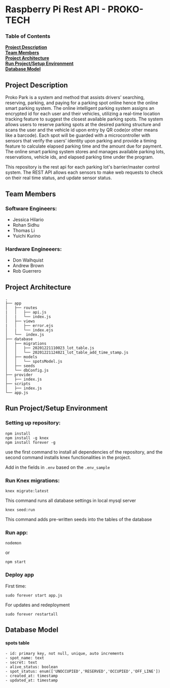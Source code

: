 # Raspberry Pi Rest API - PROKO-TECH

### Table of Contents
**[Project Description](#Project-Description)**<br>
**[Team Members](#Team-Members)**<br>
**[Project Architecture](#Project-Architecture)**<br>
**[Run Project/Setup Environment](#Run-Project/Setup-Environment)**<br>
**[Database Model](#Database-Model)**<br>

## Project Description

Proko Park is a system and method that assists drivers’ searching, reserving, parking, and paying for a parking spot online  hence the online smart parking system. The online intelligent parking system assigns an encrypted id for each user  and their vehicles, utilizing a real-time location tracking feature to suggest the closest available parking spots. The  system allows users to reserve parking spots at the desired parking structure and scans the user and the vehicle  id upon entry by QR code(or other means like a barcode). Each spot will be guarded with a microcontroller with  sensors that verify the users’ identity upon parking and provide a timing feature to calculate elapsed parking time  and the amount due for payment. The online smart parking system stores and manages available parking lots,  reservations, vehicle ids, and elapsed parking time under the program.

This repository is the rest api for each parking lot's barrier/master control
system. The REST API allows each sensors to make web requests to check on their
real time status, and update sensor status. 
## Team Members

### Software Engineers:
- Jessica Hilario
- Rohan Sidhu
- Thomas Li
- Yuichi Kurino

### Hardware Engineeers:
- Don Walhquist
- Andrew Brown
- Rob Guerrero

## Project Architecture
```
.
├── app
│   ├── routes
|   │   ├── api.js
│   |   └── index.js
│   ├── views
|   │   ├── error.ejs
│   |   └── index.ejs
│   └──  index.js
├── database
│   ├── migrations
│   │   ├── 20201221110023_lot_table.js
│   │   └── 20201221124821_lot_table_add_time_stamp.js
│   ├── models
│   │   └── spotsModel.js
│   ├── seeds
│   └── dbConfig.js
├── provider
│   ├── index.js
├── scripts
│   ├── index.js
└── app.js
```

## Run Project/Setup Environment
### Setting up repository:
```
npm install
npm install -g knex
npm install forever -g
```
use the first command to install all dependencies of the repository, and the second command
installs knex functionalities in the project. 

Add in the fields in `.env` based on the `.env_sample`

### Run Knex migrations:
```
knex migrate:latest
```
This command runs all database settings in local mysql server

```
knex seed:run
```

This command adds pre-written seeds into the tables of the database

### Run app:
```
nodemon
```
or
```
npm start
```

### Deploy app
First time:
```
sudo forever start app.js 
```
For updates and redeployment
```
sudo forever restartall
```
## Database Model

#### spots table
```
- id: primary key, not null, unique, auto increments
- spot_name: text
- secret: text
- alive_status: boolean
- spot_status: enum(['UNOCCUPIED','RESERVED','OCCUPIED','OFF_LINE'])
- created_at: timestamp
- updated_at: timestamp
```


